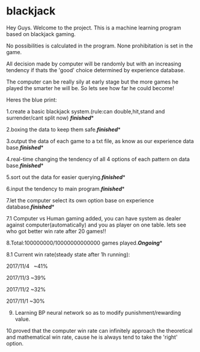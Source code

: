 # blackjack
Hey Guys.
Welcome to the project. This is a machine learning program based on blackjack gaming.

No possibilities is calculated in the program. None prohibitation is set in the game.

All decision made by computer will be randomly but with an increasing tendency if thats the  'good' choice determined by experience database.

The computer can be really sily at early stage but the more games he played the smarter he will be. So lets see how far he could become!

Heres the blue print:

1.create a basic blackjack system.(rule:can double,hit,stand and surrender/cant split now) *********finished**********

2.boxing the data to keep them safe.*********finished**********

3.output the data of each game to a txt file, as know as our experience data base.*********finished**********

4.real-time changing the tendency of all 4 options of each pattern on data base.*********finished**********

5.sort out the data for easier querying.*********finished**********

6.input the tendency to main program.*********finished**********

7.let the computer select its own option base on experience database.*********finished**********

7.1 Computer vs Human gaming added, you can have system as dealer against computer(automatically) and you as player on one table. lets see who got better win rate after 20 games!!

8.Total:100000000/10000000000000 games played.*********Ongoing**********

8.1 Current win rate(steady state after 1h running):

2017/11/4   ~41%

2017/11/3   ~39% 

2017/11/2   ~32%

2017/11/1   ~30%

9. Learning BP neural network so as to modify punishment/rewarding value.

10.proved that the computer win rate can infinitely approach the theoretical and mathematical win rate, cause he is 
always tend to take the 'right' option.
